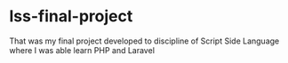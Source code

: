 # lss-final-project

That was my final project developed to discipline of Script Side Language where I was able learn PHP and Laravel
